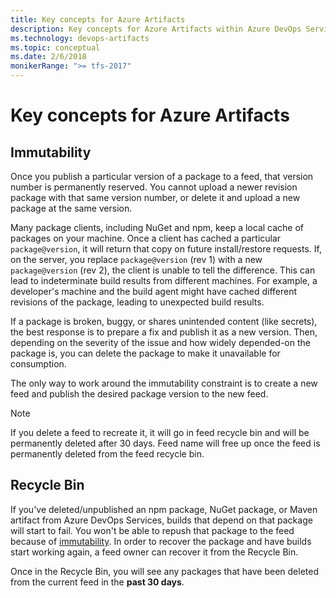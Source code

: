 ```yaml
---
title: Key concepts for Azure Artifacts
description: Key concepts for Azure Artifacts within Azure DevOps Services and Team Foundation Server
ms.technology: devops-artifacts
ms.topic: conceptual
ms.date: 2/6/2018
monikerRange: ">= tfs-2017"
---
```


# Key concepts for Azure Artifacts

<!--  ## Feeds Add this later -->

## Immutability

Once you publish a particular version of a package to a feed, that version number is permanently reserved. You cannot upload a newer revision package with that same version number, or delete it and upload a new package at the same version.

Many package clients, including NuGet and npm, keep a local cache of packages on your machine.
Once a client has cached a particular `package@version`, it will return that copy on future install/restore requests.
If, on the server, you replace `package@version` (rev 1) with a new `package@version` (rev 2), the client is unable to tell the difference. This can lead to indeterminate build results from different machines. For example, a developer's machine and the build agent might have cached different revisions of the package, leading to unexpected build results.

If a package is broken, buggy, or shares unintended content (like secrets), the best response is to prepare a fix and publish it as a new version. Then, depending on the severity of the issue and how widely depended-on the package is, you can delete the package to make it unavailable for consumption.

The only way to work around the immutability constraint is to create a new feed and publish the desired package version to the new feed.

> [!NOTE]
> If you delete a feed to recreate it, it will go in feed recycle bin and will be permanently deleted after 30 days. Feed name will free up once the feed is permanently deleted from the feed recycle bin.

## Recycle Bin

If you've deleted/unpublished an npm package, NuGet package, or Maven artifact from Azure DevOps Services, builds that depend on that package will start to fail. You won't be able to repush that package to the feed because of [immutability](#immutability). In order to recover the package and have builds start working again, a feed owner can recover it from the Recycle Bin.

Once in the Recycle Bin, you will see any packages that have been deleted from the current feed in the **past 30 days**.
